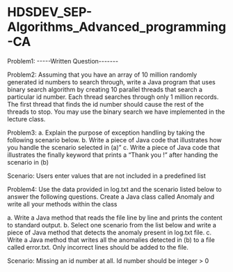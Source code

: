 # HDSDEV_SEP-Algorithms_Advanced_programming-CA

Problem1:
-----Written Question-------

Problem2: 
Assuming that you have an array of 10 million randomly generated id numbers to search
through, write a Java program that uses binary search algorithm by creating 10 parallel threads
that search a particular id number. Each thread searches through only 1 million records. The
first thread that finds the id number should cause the rest of the threads to stop. You may use
the binary search we have implemented in the lecture class.

Problem3:
a. Explain the purpose of exception handling by taking the following scenario below.
b. Write a piece of Java code that illustrates how you handle the scenario selected in (a)”
c. Write a piece of Java code that illustrates the finally keyword that prints a “Thank you !”
after handing the scenario in (b) 

Scenario: Users enter values that are not included in a predefined list

Problem4:
Use the data provided in log.txt and the scenario
listed below to answer the following questions. Create a Java class called Anomaly and write
all your methods within the class

a. Write a Java method that reads the file line by line and prints the content to standard output. 
b. Select one scenario from the list below and write a piece of Java method that detects the
anomaly present in log.txt file.
c. Write a Java method that writes all the anomalies detected in (b) to a file called error.txt.
Only incorrect lines should be added to the file. 

Scenario: Missing an id number at all. Id number should be integer > 0 
